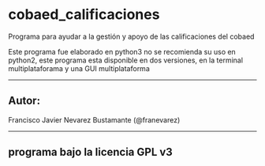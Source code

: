 cobaed_calificaciones
=====================

Programa para ayudar a la gestión y apoyo de las calificaciones del cobaed

Este programa fue elaborado en python3 no se recomienda su uso en python2, este programa esta disponible en dos versiones, en la terminal multiplataforama y una GUI multiplataforma
_____________________
Autor:
---------------------
Francisco Javier Nevarez Bustamante (@franevarez)
_____________________
programa bajo la licencia GPL v3
---------------------
